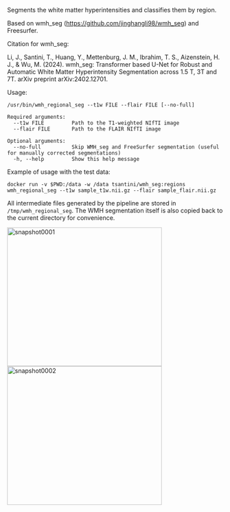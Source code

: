 Segments the white matter hyperintensities and classifies them by region.

Based on wmh_seg (https://github.com/jinghangli98/wmh_seg) and Freesurfer.

Citation for wmh_seg: 


Li, J., Santini, T., Huang, Y., Mettenburg, J. M., Ibrahim, T. S., Aizenstein, H. J., & Wu, M. (2024).
wmh_seg: Transformer based U-Net for Robust and Automatic White Matter Hyperintensity Segmentation across 1.5 T, 3T and 7T.
arXiv preprint arXiv:2402.12701.


Usage:

```
/usr/bin/wmh_regional_seg --t1w FILE --flair FILE [--no-full]

Required arguments:
  --t1w FILE         Path to the T1-weighted NIfTI image
  --flair FILE       Path to the FLAIR NIfTI image

Optional arguments:
  --no-full          Skip WMH_seg and FreeSurfer segmentation (useful for manually corrected segmentations)
  -h, --help         Show this help message
```

Example of usage with the test data:

`docker run -v $PWD:/data -w /data tsantini/wmh_seg:regions wmh_regional_seg --t1w sample_t1w.nii.gz --flair sample_flair.nii.gz`

All intermediate files generated by the pipeline are stored in `/tmp/wmh_regional_seg`.
The WMH segmentation itself is also copied back to the current directory for convenience.


<img width="360" height="323" alt="snapshot0001" src="https://github.com/user-attachments/assets/99c07a51-7d74-4fbd-84fc-53e3f392fbd0" />
<img width="360" height="323" alt="snapshot0002" src="https://github.com/user-attachments/assets/804ea4b2-626c-49a0-ace7-5a7d6713ef57" />
